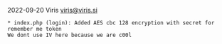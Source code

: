 2022-09-20  Viris <viris@viris.si>

    * index.php (login): Added AES cbc 128 encryption with secret for remember me token
    We dont use IV here because we are c00l